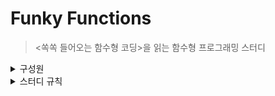 # Funky Functions
> <쏙쏙 들어오는 함수형 코딩>을 읽는 함수형 프로그래밍 스터디

<details>
  <summary>구성원</summary>

<table>
	<tbody>
		<tr>
			<th><img width="150px" src="https://github.com/jong-k.png" alt="김종한"/></th>
			<th></th>
			<th></th>
		</tr>
		<tr>
			<th><a href="https://github.com/jong-k" target="_blank">김종한</a></th>
			<th></th>
			<th></th>
		</tr>
		<tr>
			<th></th>
			<th></th>
      <th></th>
		</tr>		
		<tr>
			<th></th>
			<th></th>
      <th></th>
		</tr>	
	</tbody>
</table>
  
</details>

<details>
  <summary>스터디 규칙</summary>

### 모임 일정
매주 수요일 19시

### 모임 장소
공덕역 2번출구 서울창업허브 회의실

### 규칙
과제 제출
- 준비중

벌금
- 지각: 스터디 시작후 10분 이상 지각 시 1천원
- 결석: 결석 3회까지는 0원, 이후 회당 2천원
- 과제: 과제 미제출 시 1천원
  
</details>
